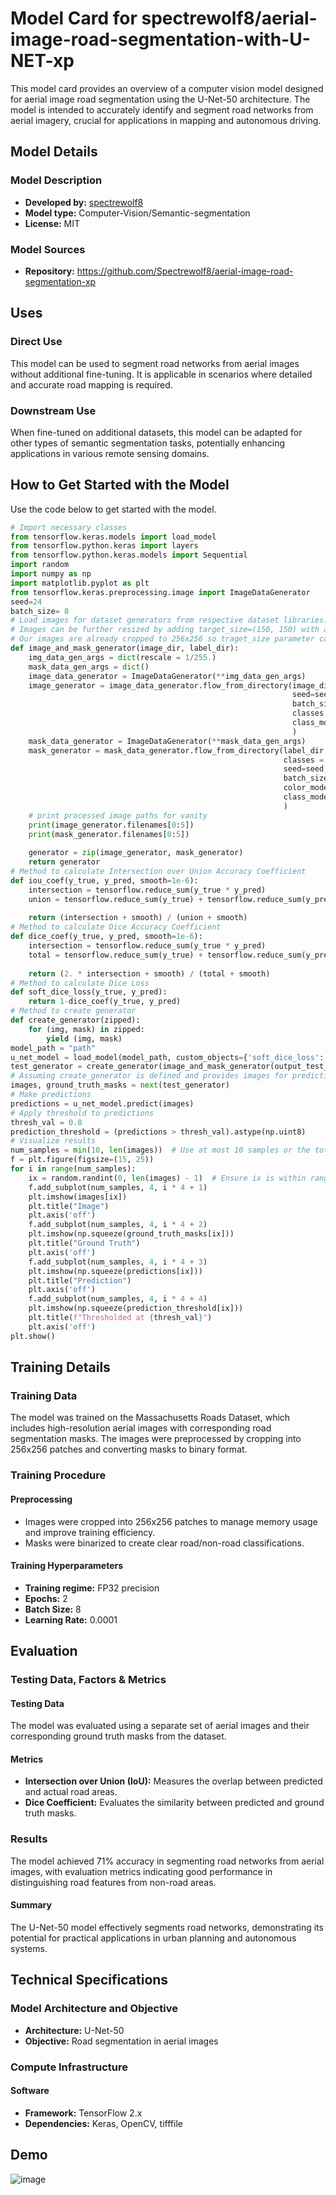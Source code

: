 # Model Card for spectrewolf8/aerial-image-road-segmentation-with-U-NET-xp

This model card provides an overview of a computer vision model designed for aerial image road segmentation using the U-Net-50 architecture. The model is intended to accurately identify and segment road networks from aerial imagery, crucial for applications in mapping and autonomous driving.

## Model Details

### Model Description

- **Developed by:**  [spectrewolf8](https://github.com/Spectrewolf8)
- **Model type:** Computer-Vision/Semantic-segmentation
- **License:** MIT

### Model Sources

- **Repository:** https://github.com/Spectrewolf8/aerial-image-road-segmentation-xp
  
## Uses

### Direct Use

This model can be used to segment road networks from aerial images without additional fine-tuning. It is applicable in scenarios where detailed and accurate road mapping is required.

### Downstream Use 

When fine-tuned on additional datasets, this model can be adapted for other types of semantic segmentation tasks, potentially enhancing applications in various remote sensing domains.

## How to Get Started with the Model

Use the code below to get started with the model.

```python
# Import necessary classes
from tensorflow.keras.models import load_model
from tensorflow.python.keras import layers
from tensorflow.python.keras.models import Sequential
import random
import numpy as np
import matplotlib.pyplot as plt
from tensorflow.keras.preprocessing.image import ImageDataGenerator
seed=24
batch_size= 8
# Load images for dataset generators from respective dataset libraries. The images and masks are returned as NumPy arrays
# Images can be further resized by adding target_size=(150, 150) with any size for your network to flow_from_directory parameters
# Our images are already cropped to 256x256 so traget_size parameter can be ignored
def image_and_mask_generator(image_dir, label_dir):
    img_data_gen_args = dict(rescale = 1/255.)
    mask_data_gen_args = dict()
    image_data_generator = ImageDataGenerator(**img_data_gen_args)
    image_generator = image_data_generator.flow_from_directory(image_dir, 
                                                               seed=seed, 
                                                               batch_size=batch_size,
                                                               classes = ["."],
                                                               class_mode=None #Very important to set this otherwise it returns multiple numpy arrays thinking class mode is binary.
                                                               )  
    mask_data_generator = ImageDataGenerator(**mask_data_gen_args)
    mask_generator = mask_data_generator.flow_from_directory(label_dir, 
                                                             classes = ["."],
                                                             seed=seed, 
                                                             batch_size=batch_size,
                                                             color_mode = 'grayscale', #Read masks in grayscale
                                                             class_mode=None
                                                             )
    # print processed image paths for vanity
    print(image_generator.filenames[0:5])
    print(mask_generator.filenames[0:5])
    
    generator = zip(image_generator, mask_generator)
    return generator
# Method to calculate Intersection over Union Accuracy Coefficient
def iou_coef(y_true, y_pred, smooth=1e-6):
    intersection = tensorflow.reduce_sum(y_true * y_pred)
    union = tensorflow.reduce_sum(y_true) + tensorflow.reduce_sum(y_pred) - intersection
    
    return (intersection + smooth) / (union + smooth)
# Method to calculate Dice Accuracy Coefficient
def dice_coef(y_true, y_pred, smooth=1e-6):
    intersection = tensorflow.reduce_sum(y_true * y_pred)
    total = tensorflow.reduce_sum(y_true) + tensorflow.reduce_sum(y_pred)
    
    return (2. * intersection + smooth) / (total + smooth)
# Method to calculate Dice Loss
def soft_dice_loss(y_true, y_pred):
    return 1-dice_coef(y_true, y_pred)
# Method to create generator
def create_generator(zipped):
    for (img, mask) in zipped:
        yield (img, mask)
model_path = "path"
u_net_model = load_model(model_path, custom_objects={'soft_dice_loss': soft_dice_loss, 'dice_coef': dice_coef, "iou_coef": iou_coef})
test_generator = create_generator(image_and_mask_generator(output_test_image_dir,output_test_label_dir))
# Assuming create_generator is defined and provides images for prediction
images, ground_truth_masks = next(test_generator)
# Make predictions
predictions = u_net_model.predict(images)
# Apply threshold to predictions
thresh_val = 0.8
prediction_threshold = (predictions > thresh_val).astype(np.uint8)
# Visualize results
num_samples = min(10, len(images))  # Use at most 10 samples or the total number of images available
f = plt.figure(figsize=(15, 25))
for i in range(num_samples):
    ix = random.randint(0, len(images) - 1)  # Ensure ix is within range
    f.add_subplot(num_samples, 4, i * 4 + 1)
    plt.imshow(images[ix])
    plt.title("Image")
    plt.axis('off')
    f.add_subplot(num_samples, 4, i * 4 + 2)
    plt.imshow(np.squeeze(ground_truth_masks[ix]))
    plt.title("Ground Truth")
    plt.axis('off')
    f.add_subplot(num_samples, 4, i * 4 + 3)
    plt.imshow(np.squeeze(predictions[ix]))
    plt.title("Prediction")
    plt.axis('off')
    f.add_subplot(num_samples, 4, i * 4 + 4)
    plt.imshow(np.squeeze(prediction_threshold[ix]))
    plt.title(f"Thresholded at {thresh_val}")
    plt.axis('off')
plt.show()
```


## Training Details

### Training Data

The model was trained on the Massachusetts Roads Dataset, which includes high-resolution aerial images with corresponding road segmentation masks. The images were preprocessed by cropping into 256x256 patches and converting masks to binary format.

### Training Procedure

#### Preprocessing

- Images were cropped into 256x256 patches to manage memory usage and improve training efficiency.
- Masks were binarized to create clear road/non-road classifications.

#### Training Hyperparameters

- **Training regime:** FP32 precision
- **Epochs:** 2
- **Batch Size:** 8
- **Learning Rate:** 0.0001

## Evaluation

### Testing Data, Factors & Metrics

#### Testing Data

The model was evaluated using a separate set of aerial images and their corresponding ground truth masks from the dataset.

#### Metrics

- **Intersection over Union (IoU):** Measures the overlap between predicted and actual road areas.
- **Dice Coefficient:** Evaluates the similarity between predicted and ground truth masks.

### Results

The model achieved 71% accuracy in segmenting road networks from aerial images, with evaluation metrics indicating good performance in distinguishing road features from non-road areas.

#### Summary

The U-Net-50 model effectively segments road networks, demonstrating its potential for practical applications in urban planning and autonomous systems.
## Technical Specifications

### Model Architecture and Objective

- **Architecture:** U-Net-50
- **Objective:** Road segmentation in aerial images

### Compute Infrastructure

#### Software

- **Framework:** TensorFlow 2.x
- **Dependencies:** Keras, OpenCV, tifffile

## Demo
![image](https://github.com/user-attachments/assets/37ad462a-3d6c-41ec-ad00-613534b30f4a)

